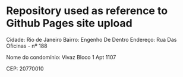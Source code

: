 # Repository used as reference to Github Pages site upload

Cidade: Rio de Janeiro
Bairro: Engenho De Dentro
Endereço:
Rua Das Oficinas - nº 188

Nome do condomínio: Vivaz
Bloco 1 Apt 1107

CEP: 20770010